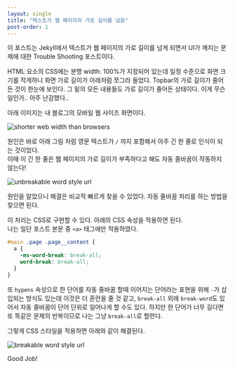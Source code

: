 ```yaml
---
layout: single
title: "텍스트가 웹 페이지의 가로 길이를 넘음"
post-order: 1
---
```

이 포스트는 Jekyll에서 텍스트가 웹 페이지의 가로 길이를 넘게 되면서 UI가 깨지는 문제에 대한 Trouble Shooting 포스트이다.

HTML 요소의 CSS에는 분명 width: 100%가 지정되어 있는데 일정 수준으로 화면 크기를 작게하니
화면 가로 길이가 아래처럼 쪼그라 들었다.
Topbar의 가로 길이가 줄어든 것이 한눈에 보인다.
그 밑의 모든 내용들도 가로 길이가 줄어든 상태이다. 이게 무슨일인가.. 아주 난감했다..

아래 이미지는 내 블로그의 모바일 웹 사이즈 화면이다.

![shorter web width than browsers](/assets/images/ETC/Blog/weired_width_what_happen.jpg)

원인은 바로 아래 그림 처럼 영문 텍스트가 `/` 까지 포함해서 아주 긴 한 줄로 인식이 되는 것이었다.<br/>이때 이 긴 한 줄은 웹 페이지의 가로 길이가 부족하다고 해도 자동 줄바꿈이 작동하지 않는다!

![unbreakable word style url](/assets/images/ETC/Blog/weired_width_came_from_en_text.jpg)

원인을 알았으니 해결은 비교적 빠르게 찾을 수 있었다. 자동 줄바꿈 처리를 하는 방법을 찾으면 된다.

이 처리는 CSS로 구현할 수 있다. 아래의 CSS 속성을 적용하면 된다.<br/>
나는 일단 포스트 본문 중 `<a>` 태그에만 적용하였다.

```css
#main .page .page__content {
  a {
    -ms-word-break: break-all;
    word-break: break-all;
  }
}
```

또 `hypens` 속성으로 한 단어를 자동 줄바꿈 할때 이어지는 단어라는 표현을 위해 `-`가 삽입되는 방식도 있는데
이것은 더 혼란을 줄 것 같고, `break-all` 외에 `break-word`도 있어서 자동 줄바꿈이 단어 단위로 일어나게 할 수도 있다.
하지만 한 단어가 너무 길다면 또 똑같은 문제의 반복이므로 나는 그냥 `break-all`로 할련다.

그렇게 CSS 스타일을 적용하면 아래와 같이 해결된다.

![breakable word style url](/assets/images/ETC/Blog/weired_width_solved.jpg)

Good Job!

[mmistakes]: https://github.com/mmistakes/minimal-mistakes
